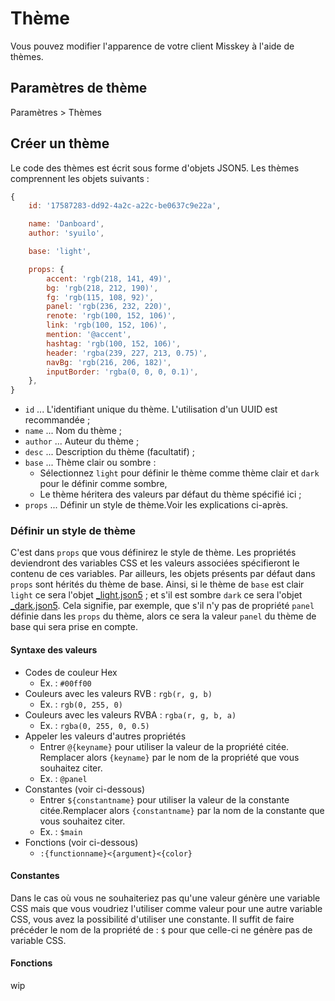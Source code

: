 # Thème

Vous pouvez modifier l'apparence de votre client Misskey à l'aide de thèmes.

## Paramètres de thème
Paramètres > Thèmes

## Créer un thème
Le code des thèmes est écrit sous forme d'objets JSON5. Les thèmes comprennent les objets suivants :
``` js
{
    id: '17587283-dd92-4a2c-a22c-be0637c9e22a',

    name: 'Danboard',
    author: 'syuilo',

    base: 'light',

    props: {
        accent: 'rgb(218, 141, 49)',
        bg: 'rgb(218, 212, 190)',
        fg: 'rgb(115, 108, 92)',
        panel: 'rgb(236, 232, 220)',
        renote: 'rgb(100, 152, 106)',
        link: 'rgb(100, 152, 106)',
        mention: '@accent',
        hashtag: 'rgb(100, 152, 106)',
        header: 'rgba(239, 227, 213, 0.75)',
        navBg: 'rgb(216, 206, 182)',
        inputBorder: 'rgba(0, 0, 0, 0.1)',
    },
}

```

* `id` ... L'identifiant unique du thème. L'utilisation d'un UUID est recommandée ;
* `name` ... Nom du thème ;
* `author` ... Auteur du thème ;
* `desc` ... Description du thème (facultatif) ;
* `base` ... Thème clair ou sombre :
    * Sélectionnez `light` pour définir le thème comme thème clair et `dark` pour le définir comme sombre,
    * Le thème héritera des valeurs par défaut du thème spécifié ici ;
* `props` ... Définir un style de thème.Voir les explications ci-après.

### Définir un style de thème
C'est dans `props` que vous définirez le style de thème. Les propriétés deviendront des variables CSS et les valeurs associées spécifieront le contenu de ces variables. Par ailleurs, les objets présents par défaut dans `props` sont hérités du thème de base. Ainsi, si le thème de `base` est clair `light` ce sera l'objet [_light.json5](https://github.com/syuilo/misskey/blob/develop/src/client/themes/_light.json5) ; et s'il est sombre `dark` ce sera l'objet [_dark.json5](https://github.com/syuilo/misskey/blob/develop/src/client/themes/_dark.json5). Cela signifie, par exemple, que s'il n'y pas de propriété `panel` définie dans les `props` du thème, alors ce sera la valeur `panel` du thème de base qui sera prise en compte.

#### Syntaxe des valeurs
* Codes de couleur Hex
    * Ex. : `#00ff00`
* Couleurs avec les valeurs RVB : `rgb(r, g, b)`
    * Ex. : `rgb(0, 255, 0)`
* Couleurs avec les valeurs RVBA : `rgba(r, g, b, a)`
    * Ex. : `rgba(0, 255, 0, 0.5)`
* Appeler les valeurs d'autres propriétés
    * Entrer `@{keyname}` pour utiliser la valeur de la propriété citée. Remplacer alors `{keyname}` par le nom de la propriété que vous souhaitez citer.
    * Ex. : `@panel`
* Constantes (voir ci-dessous)
    * Entrer `${constantname}` pour utiliser la valeur de la constante citée.Remplacer alors `{constantname}` par la nom de la constante que vous souhaitez citer.
    * Ex. : `$main`
* Fonctions (voir ci-dessous)
    * `:{functionname}<{argument}<{color}`

#### Constantes
Dans le cas où vous ne souhaiteriez pas qu'une valeur génère une variable CSS mais que vous voudriez l'utiliser comme valeur pour une autre variable CSS, vous avez la possibilité d'utiliser une constante. Il suffit de faire précéder le nom de la propriété de : `$` pour que celle-ci ne génère pas de variable CSS.

#### Fonctions
wip
